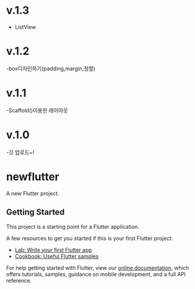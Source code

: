 # v.1.3

- ListView
# v.1.2

 -box디자인하기(padding,margin,정렬)
# v.1.1

 -Scaffold()이용한 레이아웃

# v.1.0

 -깃 업로드~!

# newflutter

A new Flutter project.

## Getting Started

This project is a starting point for a Flutter application.

A few resources to get you started if this is your first Flutter project:

- [Lab: Write your first Flutter app](https://flutter.dev/docs/get-started/codelab)
- [Cookbook: Useful Flutter samples](https://flutter.dev/docs/cookbook)

For help getting started with Flutter, view our
[online documentation](https://flutter.dev/docs), which offers tutorials,
samples, guidance on mobile development, and a full API reference.
